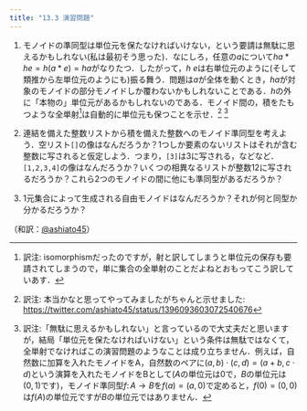 ```yaml
---
title: "13.3 演習問題"
---
```


1. モノイドの準同型は単位元を保たなければいけない，という要請は無駄に思えるかもしれない(私は最初そう思った)．なにしろ，任意の$a$について$h a * h e = h (a * e) = h a$がなりたつ．したがって，$h~e$は右単位元のように(そして類推から左単位元のようにも)振る舞う．問題は$a$が全体を動くとき，$h a$が対象のモノイドの部分モノイドしか覆わないかもしれないことである．$h$の外に「本物の」単位元があるかもしれないのである．モノイド間の，積をたもつような全単射[^1]は自動的に単位元も保つことを示せ．[^2] [^3]

2. 連結を備えた整数リストから積を備えた整数へのモノイド準同型を考えよう．空リスト`[]`の像はなんだろうか？1つしか要素のないリストはそれが含む整数に写されると仮定しよう．つまり，`[3]`は3に写される，などなど．`[1,2,3,4]`の像はなんだろうか？いくつの相異なるリストが整数12に写されるだろうか？これら2つのモノイドの間に他にも準同型があるだろうか？

3. 1元集合によって生成される自由モノイドはなんだろうか？それが何と同型か分かるだろうか？

[^1]: 訳注: isomorphismだったのですが，射と訳してしまうと単位元の保存も要請されてしまうので，単に集合の全単射のことだよねとおもってこう訳していあす．
[^2]: 訳注: 本当かなと思ってやってみましたがちゃんと示せました: https://twitter.com/ashiato45/status/1396093603072540676
[^3]: 訳注:「無駄に思えるかもしれない」と言っているので大丈夫だと思いますが，結局「単位元を保たなければいけない」という条件は無駄ではなくて，全単射でなければこの演習問題のようなことは成り立ちません．例えば，自然数に加算を入れたモノイドをA，自然数のペアに$(a, b)\cdot (c, d) = (a+b, c\cdot d)$という演算を入れたモノイドをBとして($A$の単位元は0で，$B$の単位元は$(0, 1)$です)，モノイド準同型$f\colon A\to B$を$f(a)=(a, 0)$で定めると，$f(0)=(0, 0)$は$f(A)$の単位元ですが$B$の単位元ではありません．

（和訳：[@ashiato45](https://twitter.com/ashiato45)）
